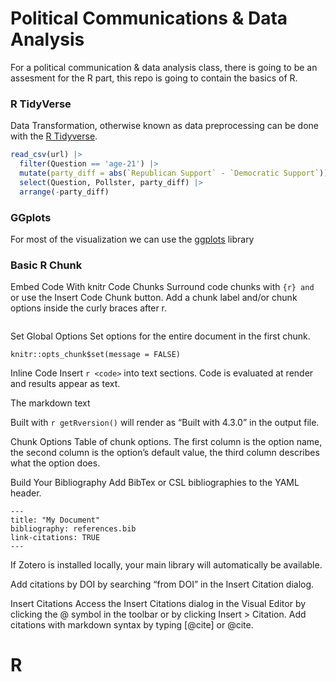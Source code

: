 # Political Communications & Data Analysis

For a political communication & data analysis class, there is going to be an assesment for the R part, this repo is going to contain the basics of R.



### R TidyVerse

Data Transformation, otherwise known as data preprocessing can be done with the [R Tidyverse](./tidy.rmd).

```r
read_csv(url) |> 
  filter(Question == 'age-21') |>
  mutate(party_diff = abs(`Republican Support` - `Democratic Support`)) |>
  select(Question, Pollster, party_diff) |>
  arrange(-party_diff)
```


### GGplots

For most of the visualization we can use the [ggplots](./ggplots.rmd) library


### Basic R Chunk
Embed Code With knitr
Code Chunks
Surround code chunks with ```{r} and ``` or use the Insert Code Chunk button. Add a chunk label and/or chunk options inside the curly braces after r.

```{r chunk-label, include = FALSE}
```

Set Global Options
Set options for the entire document in the first chunk.

```{r include = FALSE}
knitr::opts_chunk$set(message = FALSE)
```

Inline Code
Insert `r <code>` into text sections. Code is evaluated at render and results appear as text.

The markdown text

Built with `r getRversion()` 
will render as “Built with 4.3.0” in the output file.

Chunk Options
Table of chunk options. The first column is the option name, the second column is the option’s default value, the third column describes what the option does.


Build Your Bibliography
Add BibTex or CSL bibliographies to the YAML header.
```
---
title: "My Document"
bibliography: references.bib
link-citations: TRUE
---
```

If Zotero is installed locally, your main library will automatically be available.

Add citations by DOI by searching “from DOI” in the Insert Citation dialog.

Insert Citations
Access the Insert Citations dialog in the Visual Editor by clicking the @ symbol in the toolbar or by clicking Insert > Citation.
Add citations with markdown syntax by typing [@cite] or @cite.


# R
